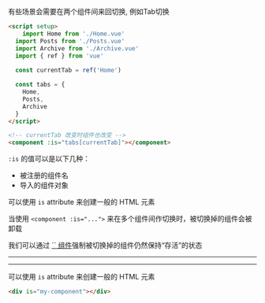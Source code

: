 有些场景会需要在两个组件间来回切换, 例如Tab切换

```html
<script setup>
	import Home from './Home.vue'
  import Posts from './Posts.vue'
  import Archive from './Archive.vue'
  import { ref } from 'vue'
 
  const currentTab = ref('Home')

  const tabs = {
    Home,
    Posts,
    Archive
  }
</script>

<!-- currentTab 改变时组件也改变 -->
<component :is="tabs[currentTab]"></component>
```



 `:is` 的值可以是以下几种：

- 被注册的组件名
- 导入的组件对象

可以使用 `is` attribute 来创建一般的 HTML 元素



当使用 `<component :is="...">` 来在多个组件间作切换时，被切换掉的组件会被卸载

我们可以通过 [`` 组件](https://cn.vuejs.org/guide/built-ins/keep-alive.html)强制被切换掉的组件仍然保持“存活”的状态



----

----

可以使用 `is` attribute 来创建一般的 HTML 元素

```html
<div is="my-component"></div>
```



